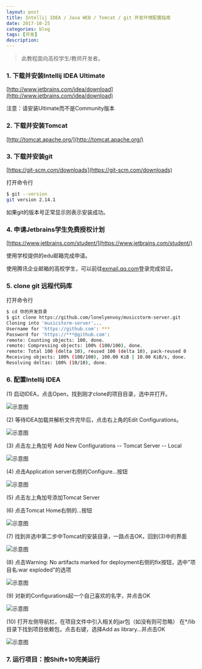 ```yaml
---
layout: post
title: Intellij IDEA / Java WEB / Tomcat / git 开发环境配置指南
date: 2017-10-25
categories: blog
tags: [开发]
description: 
---
```


> 此教程面向高校学生/教师开发者。

### 1. 下载并安装Intellij IDEA __Ultimate__
[http://www.jetbrains.com/idea/download](http://www.jetbrains.com/idea/download)

注意：请安装Ultimate而不是Community版本

### 2. 下载并安装Tomcat
[http://tomcat.apache.org/](http://tomcat.apache.org/)

### 3. 下载并安装git
[https://git-scm.com/downloads](https://git-scm.com/downloads)

打开命令行
```bash
$ git --version
git version 2.14.1
```
如果git的版本号正常显示则表示安装成功。

### 4. 申请Jetbrains学生免费授权计划
[https://www.jetbrains.com/student/](https://www.jetbrains.com/student/)

使用学校提供的edu邮箱完成申请。

使用腾讯企业邮箱的高校学生，可以前往[exmail.qq.com](https://exmail.qq.com/login)登录完成验证。

### 5. clone git 远程代码库

打开命令行
```bash
$ cd 你的开发目录
$ git clone https://github.com/lonelyenvoy/musicstorm-server.git
Cloning into 'musicstorm-server'...
Username for 'https://github.com': ***
Password for 'https://***@github.com':
remote: Counting objects: 100, done.
remote: Compressing objects: 100% (100/100), done.
remote: Total 100 (delta 10), reused 100 (delta 10), pack-reused 0
Receiving objects: 100% (100/100), 100.00 KiB | 10.00 KiB/s, done.
Resolving deltas: 100% (10/10), done. 
```

### 6. 配置Intellij IDEA

(1) 启动IDEA，点击Open，找到刚才clone的项目目录，选中并打开。

![示意图](/resources/post-2017-10-25-6-1.png)

(2) 等待IDEA加载并解析文件完毕后，点击右上角的Edit Configurations。

![示意图](/resources/post-2017-10-25-6-2.png)

(3) 点击左上角加号 Add New Configurations -- Tomcat Server -- Local

![示意图](/resources/post-2017-10-25-6-3.png)

(4) 点击Application server右侧的Configure...按钮

![示意图](/resources/post-2017-10-25-6-4.png)

(5) 点击左上角加号添加Tomcat Server

(6) 点击Tomcat Home右侧的...按钮

![示意图](/resources/post-2017-10-25-6-6.png)

(7) 找到并选中第二步中Tomcat的安装目录，一路点击OK，回到(3)中的界面

![示意图](/resources/post-2017-10-25-6-7.png)

(8) 点击Warning: No artifacts marked for deployment右侧的fix按钮，选中"项目名:war exploded"的选项

![示意图](/resources/post-2017-10-25-6-8.png)

(9) 对新的Configurations起一个自己喜欢的名字，并点击OK

![示意图](/resources/post-2017-10-25-6-9.png)

(10) 打开左侧导航栏，在项目文件中引入相关的jar包（如没有则可忽略）
在*/lib目录下找到项目依赖包，点击右键，选择Add as library...并点击OK

![示意图](/resources/post-2017-10-25-6-10.png)

### 7. 运行项目：按Shift+10完美运行


